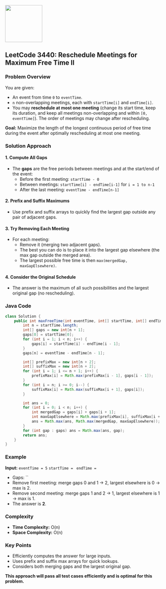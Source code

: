 <img src="https://r2cdn.perplexity.ai/pplx-full-logo-primary-dark%402x.png" class="logo" width="120"/>

## LeetCode 3440: Reschedule Meetings for Maximum Free Time II

### Problem Overview

You are given:

- An event from time `0` to `eventTime`.
- `n` non-overlapping meetings, each with `startTime[i]` and `endTime[i]`.
- You may **reschedule at most one meeting** (change its start time, keep its duration, and keep all meetings non-overlapping and within `[0, eventTime]`). The order of meetings may change after rescheduling.

**Goal:**
Maximize the length of the longest continuous period of free time during the event after optimally rescheduling at most one meeting.

### Solution Approach

#### 1. Compute All Gaps

- The **gaps** are the free periods between meetings and at the start/end of the event:
    - Before the first meeting: `startTime - 0`
    - Between meetings: `startTime[i] - endTime[i-1]` for `i = 1 to n-1`
    - After the last meeting: `eventTime - endTime[n-1]`


#### 2. Prefix and Suffix Maximums

- Use prefix and suffix arrays to quickly find the largest gap outside any pair of adjacent gaps.


#### 3. Try Removing Each Meeting

- For each meeting:
    - Remove it (merging two adjacent gaps).
    - The best you can do is to place it into the largest gap elsewhere (the max gap outside the merged area).
    - The largest possible free time is then `max(mergedGap, maxGapElsewhere)`.


#### 4. Consider the Original Schedule

- The answer is the maximum of all such possibilities and the largest original gap (no rescheduling).


### Java Code

```java
class Solution {
    public int maxFreeTime(int eventTime, int[] startTime, int[] endTime) {
        int n = startTime.length;
        int[] gaps = new int[n + 1];
        gaps[0] = startTime[0];
        for (int i = 1; i < n; i++) {
            gaps[i] = startTime[i] - endTime[i - 1];
        }
        gaps[n] = eventTime - endTime[n - 1];

        int[] prefixMax = new int[n + 2];
        int[] suffixMax = new int[n + 2];
        for (int i = 1; i <= n + 1; i++) {
            prefixMax[i] = Math.max(prefixMax[i - 1], gaps[i - 1]);
        }
        for (int i = n; i >= 0; i--) {
            suffixMax[i] = Math.max(suffixMax[i + 1], gaps[i]);
        }

        int ans = 0;
        for (int i = 0; i < n; i++) {
            int mergedGap = gaps[i] + gaps[i + 1];
            int maxGapElsewhere = Math.max(prefixMax[i], suffixMax[i + 2]);
            ans = Math.max(ans, Math.max(mergedGap, maxGapElsewhere));
        }
        for (int gap : gaps) ans = Math.max(ans, gap);
        return ans;
    }
}
```


### Example

**Input:**
`eventTime = 5`
`startTime = `
`endTime = `

- Gaps: ``
- Remove first meeting: merge gaps 0 and 1 → 2, largest elsewhere is 0 → max is 2.
- Remove second meeting: merge gaps 1 and 2 → 1, largest elsewhere is 1 → max is 1.
- The answer is **2**.


### Complexity

- **Time Complexity:** O(n)
- **Space Complexity:** O(n)


### Key Points

- Efficiently computes the answer for large inputs.
- Uses prefix and suffix max arrays for quick lookups.
- Considers both merging gaps and the largest original gap.

**This approach will pass all test cases efficiently and is optimal for this problem.**

